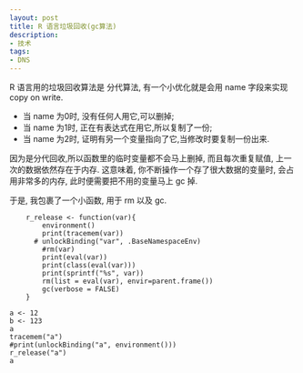 ```yaml
---
layout: post
title: R 语言垃圾回收(gc算法)
description:
- 技术
tags:
- DNS
---
```


R 语言用的垃圾回收算法是 分代算法, 有一个小优化就是会用 name 字段来实现 copy on write.

* 当 name 为0时, 没有任何人用它,可以删掉;
* 当 name 为1时, 正在有表达式在用它,所以复制了一份;
* 当 name 为2时, 证明有另一个变量指向了它,当修改时要复制一份出来.

因为是分代回收,所以函数里的临时变量都不会马上删掉, 而且每次重复赋值, 上一次的数据依然存在于内存. 这意味着, 你不断操作一个存了很大数据的变量时, 会占用非常多的内存, 此时便需要把不用的变量马上 gc 掉.

于是, 我包裹了一个小函数, 用于 rm 以及 gc.

```
    r_release <- function(var){
        environment()
        print(tracemem(var))
      # unlockBinding("var", .BaseNamespaceEnv)
        #rm(var)
        print(eval(var))
        print(class(eval(var)))
        print(sprintf("%s", var))
        rm(list = eval(var), envir=parent.frame())
        gc(verbose = FALSE)
    }

a <- 12
b <- 123
a
tracemem("a")
#print(unlockBinding("a", environment()))
r_release("a")
a 
```
